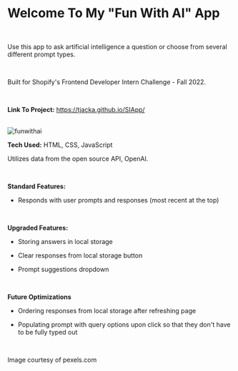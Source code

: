 # Welcome To My "Fun With AI" App

<br>


Use this app to ask artificial intelligence a question or choose from several different prompt types. 

<br>


Built for Shopify's Frontend Developer Intern Challenge - Fall 2022.

<br>

**Link To Project:** https://tjacka.github.io/SIApp/

<br>
     
<img src="https://i.ibb.co/HXV9ckx/funwithai.jpg" alt="funwithai" border="0">

<br>

**Tech Used:** HTML, CSS, JavaScript

Utilizes data from the open source API, OpenAI. 

<br> 

**Standard Features:**

- Responds with user prompts and responses (most recent at the top) 

<br>

**Upgraded Features:**

- Storing answers in local storage

- Clear responses from local storage button

- Prompt suggestions dropdown

<br>

**Future Optimizations**

- Ordering responses from local storage after refreshing page 

- Populating prompt with query options upon click so that they don't have to be fully typed out

<br>

Image courtesy of pexels.com
